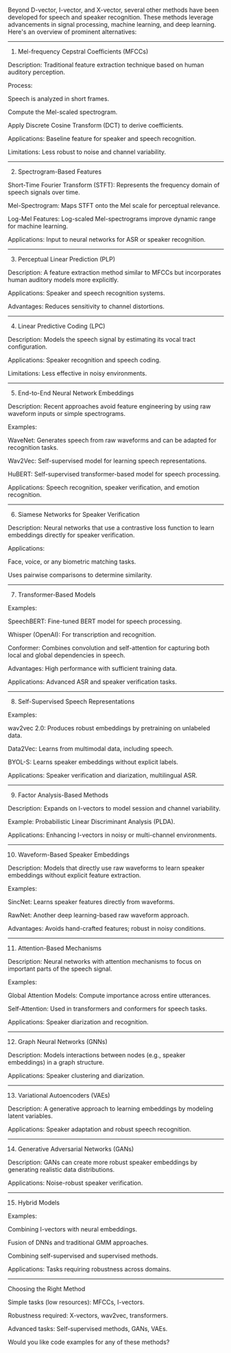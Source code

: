 Beyond D-vector, I-vector, and X-vector, several other methods have been developed for speech and speaker recognition. These methods leverage advancements in signal processing, machine learning, and deep learning. Here's an overview of prominent alternatives:


---

1. Mel-frequency Cepstral Coefficients (MFCCs)

Description: Traditional feature extraction technique based on human auditory perception.

Process:

Speech is analyzed in short frames.

Compute the Mel-scaled spectrogram.

Apply Discrete Cosine Transform (DCT) to derive coefficients.


Applications: Baseline feature for speaker and speech recognition.

Limitations: Less robust to noise and channel variability.



---

2. Spectrogram-Based Features

Short-Time Fourier Transform (STFT): Represents the frequency domain of speech signals over time.

Mel-Spectrogram: Maps STFT onto the Mel scale for perceptual relevance.

Log-Mel Features: Log-scaled Mel-spectrograms improve dynamic range for machine learning.

Applications: Input to neural networks for ASR or speaker recognition.



---

3. Perceptual Linear Prediction (PLP)

Description: A feature extraction method similar to MFCCs but incorporates human auditory models more explicitly.

Applications: Speaker and speech recognition systems.

Advantages: Reduces sensitivity to channel distortions.



---

4. Linear Predictive Coding (LPC)

Description: Models the speech signal by estimating its vocal tract configuration.

Applications: Speaker recognition and speech coding.

Limitations: Less effective in noisy environments.



---

5. End-to-End Neural Network Embeddings

Description: Recent approaches avoid feature engineering by using raw waveform inputs or simple spectrograms.

Examples:

WaveNet: Generates speech from raw waveforms and can be adapted for recognition tasks.

Wav2Vec: Self-supervised model for learning speech representations.

HuBERT: Self-supervised transformer-based model for speech processing.


Applications: Speech recognition, speaker verification, and emotion recognition.



---

6. Siamese Networks for Speaker Verification

Description: Neural networks that use a contrastive loss function to learn embeddings directly for speaker verification.

Applications:

Face, voice, or any biometric matching tasks.

Uses pairwise comparisons to determine similarity.




---

7. Transformer-Based Models

Examples:

SpeechBERT: Fine-tuned BERT model for speech processing.

Whisper (OpenAI): For transcription and recognition.

Conformer: Combines convolution and self-attention for capturing both local and global dependencies in speech.


Advantages: High performance with sufficient training data.

Applications: Advanced ASR and speaker verification tasks.



---

8. Self-Supervised Speech Representations

Examples:

wav2vec 2.0: Produces robust embeddings by pretraining on unlabeled data.

Data2Vec: Learns from multimodal data, including speech.

BYOL-S: Learns speaker embeddings without explicit labels.


Applications: Speaker verification and diarization, multilingual ASR.



---

9. Factor Analysis-Based Methods

Description: Expands on I-vectors to model session and channel variability.

Example: Probabilistic Linear Discriminant Analysis (PLDA).

Applications: Enhancing I-vectors in noisy or multi-channel environments.



---

10. Waveform-Based Speaker Embeddings

Description: Models that directly use raw waveforms to learn speaker embeddings without explicit feature extraction.

Examples:

SincNet: Learns speaker features directly from waveforms.

RawNet: Another deep learning-based raw waveform approach.


Advantages: Avoids hand-crafted features; robust in noisy conditions.



---

11. Attention-Based Mechanisms

Description: Neural networks with attention mechanisms to focus on important parts of the speech signal.

Examples:

Global Attention Models: Compute importance across entire utterances.

Self-Attention: Used in transformers and conformers for speech tasks.


Applications: Speaker diarization and recognition.



---

12. Graph Neural Networks (GNNs)

Description: Models interactions between nodes (e.g., speaker embeddings) in a graph structure.

Applications: Speaker clustering and diarization.



---

13. Variational Autoencoders (VAEs)

Description: A generative approach to learning embeddings by modeling latent variables.

Applications: Speaker adaptation and robust speech recognition.



---

14. Generative Adversarial Networks (GANs)

Description: GANs can create more robust speaker embeddings by generating realistic data distributions.

Applications: Noise-robust speaker verification.



---

15. Hybrid Models

Examples:

Combining I-vectors with neural embeddings.

Fusion of DNNs and traditional GMM approaches.

Combining self-supervised and supervised methods.


Applications: Tasks requiring robustness across domains.



---

Choosing the Right Method

Simple tasks (low resources): MFCCs, I-vectors.

Robustness required: X-vectors, wav2vec, transformers.

Advanced tasks: Self-supervised methods, GANs, VAEs.


Would you like code examples for any of these methods?

